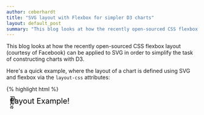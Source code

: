 ```yaml
---
author: ceberhardt
title: "SVG layout with Flexbox for simpler D3 charts"
layout: default_post
summary: "This blog looks at how the recently open-sourced CSS flexbox layout (courtesy of Facebook) can be applied to SVG in order to simplify the task of constructing charts with D3."
---
```


This blog looks at how the recently open-sourced CSS flexbox layout (courtesy of Facebook) can be applied to SVG in order to simplify the task of constructing charts with D3. 

Here's a quick example, where the layout of a chart is defined using SVG and flexbox via the `layout-css` attributes:

{% highlight html %}
<svg id="chart" style="height: 100%; width: 100%; margin: 10px">
  <g layout-css="height: 30; justifyContent: center; flexDirection: row">
    <text layout-css="width: 0;" text-anchor="middle" dy="1em" font-size="20">
      Awesome Chart Layout Example!</text>
  </g>
  <g layout-css="flex: 1; flexDirection: row; marginLeft: 20">
    <g layout-css="flex: 1;" class="plotArea"></g>
    <g layout-css="width: 50;" class="axis right"></g>
    <g layout-css="width: 30; justifyContent: center;">
      <g layout-css="height: 0;">
        <text transform="rotate(90)">Price</text>
      </g>
    </g>
  </g>
  <g layout-css="height: 30; flexDirection: row">
    <g layout-css="flex: 1; marginRight: 80; marginLeft: 20" class="axis bottom">
    </g>
  </g>
  <g layout-css="height: 30; justifyContent: center; flexDirection: row">
    <text layout-css="width: 0; marginRight: 80" text-anchor="middle" dy="1em">
      Date</text>
  </g>
</svg>
{% endhighlight %}

And here's a chart that makes use of the above layout:

<div style="width: 600px; height: 350px; padding: 20px">
<svg id="chart" style="height: 100%; width: 100%; margin: 10px">
  <g layout-css="height: 30; justifyContent: center; flexDirection: row">
    <text layout-css="width: 0;" text-anchor="middle" dy="1em" font-size="20">
      Awesome Chart Layout Example!</text>
  </g>
  <g layout-css="flex: 1; flexDirection: row; marginLeft: 20">
    <g layout-css="flex: 1;" class="plotArea"></g>
    <g layout-css="width: 50;" class="axis right"></g>
    <g layout-css="width: 30; justifyContent: center;">
      <g layout-css="height: 0;">
        <text transform="rotate(90)">Price</text>
      </g>
    </g>
  </g>
  <g layout-css="height: 30; flexDirection: row">
    <g layout-css="flex: 1; marginRight: 80; marginLeft: 20" class="axis bottom"></g>
  </g>
  <g layout-css="height: 30; justifyContent: center; flexDirection: row">
    <text layout-css="width: 0; marginRight: 80" text-anchor="middle" dy="1em">Date</text>
  </g>
</svg>
</div>


## Introduction

If you've ever wanted to plot a chart or create a visualisation, you will no doubt have come across D3. The power and versatility of this framework has resulted in it becoming one of [the most popular repositories on GitHub](https://github.com/search?q=stars:%3E1&s=stars&type=Repositories).

D3 excels at transforming data into SVG or HTML elements, allowing charts to be constructed with very little code. However, D3 does little to help with the more mundane task of layout; the positioning of axes, labels, the legend etc ...

Mike Bostock (D3's creator) has published a simple [Margin Convention](http://bl.ocks.org/mbostock/3019563) which he uses in his own examples. As you can see from the code below the simple task of applying a margin around the chart requires some fiddly maths:

{% highlight javascript %}
var margin = {top: 20, right: 10, bottom: 20, left: 10};

var width = 960 - margin.left - margin.right,
    height = 500 - margin.top - margin.bottom;

var svg = d3.select("body").append("svg")
    .attr("width", width + margin.left + margin.right)
    .attr("height", height + margin.top + margin.bottom)
  .append("g")
    .attr("transform", "translate(" + margin.left + "," + margin.top + ")");
{% endhighlight %}

Once you start adding axes, titles or a legend things really start to get out of hand ...

<img src="{{ site.baseurl }}/ceberhardt/assets/d3/chart_layout.jpg"></img>

To be fair, this isn't really a fault of D3, the problem of layout simply isn't within the remit of this library.

With SVG elements are positioned using a simple coordinate system, which also doesn't help us much when trying to construct a suitable layout.

Whilst battling with this problem, my colleague [Chris Price](http://www.scottlogic.com/blog/cprice/) came up with a great idea, why not apply the flexbox layout algorithm to SVG? HTML and CSS have a number of different techniques for constructing layouts - if one of these could be applied to SVG it would make it possible to construct a chart without all of the manual computation seen above.

Just a couple of days after Chris suggested this approach I was watching the [Facebook ReactJS Keynote](https://www.youtube.com/watch?v=7rDsRXj9-cU), where they unveiled React Native. This framework allows you to write iOS and Android apps using ReactJS. During the development of this framework they had found the iOS constraints-based layout system to be quite cumbersome so replaced it with a flexbox implementation written in JavaScript. Their re-implementation of flexbox is open sourced as a [separate project](https://github.com/facebook/css-layout).

Perfect!

## Applying Flexbox to SVG

The interface for Facebook's `css-layout` couldn't be simpler, given a tree of nodes with associated CSS attributes, you invoke `computeLayout`:

{% highlight javascript %}
computeLayout(
  {style: {padding: 50}, children: [
    {style: {padding: 10, alignSelf: 'stretch'}}
  ]}
);
{% endhighlight %}

The resultant layout is computed after which each node is given a `layout` property that describes its width, height and location with respect to the parent node:

{% highlight javascript %}
{width: 120, height: 120, top: 0, left: 0, children: [
  {width: 20, height: 20, top: 50, left: 50}
]}
{% endhighlight %}

Applying this technique to SVG is as simple as associating a style with each SVG element. This can be done by adding a custom attribute, `layout-css`:

{% highlight html %}
<svg layout-css="paddingLeft: 10">
  <g layout-css="flex: 1; flexDirection: row;">
    <g layout-css="flex: 1;"></g>
    <g layout-css="width: 50;"></g>
    <g layout-css="width: 30; justifyContent: center;"></g>
  </g>
</svg>
{% endhighlight %}

The following code constructs a suitable node-tree from the above SVG:

{% highlight javascript %}
// creates the structure required by the layout engine
function createNodes(el) {
  function getChildNodes() {
    var children = [];
    for (var i = 0; i < el.childNodes.length; i++) {
      var child = el.childNodes[i];
      if (child.nodeType === 1) {
        if (child.getAttribute('layout-css')) {
          children.push(createNodes(child));
        }
      }
    }
    return children;
  }
  return {
    style: parseStyle(el.getAttribute('layout-css')),
    children: getChildNodes(el),
    element: el,
    layout: {
      width: undefined, height: undefined,
      top: 0, left: 0
    }
  };
}
{% endhighlight %}

I have omitted the `parseStyle` function which parses the `layout-css` property constructing a JavaScript object.

Once the node tree has been constructed and the layout computed, all that remains is to apply this layout to the SVG. The `top` and `left` layout properties are applied as a transform, whereas the `height` and `width` are written to `layout-height` and `layout-width` attributes respectively. The reason for this is that SVG group elements (`g`) have an origin but do not have a width or height. In order for a child element to occupy the rectangle defined by the layout mechanism, they need some way to obtain the computed bounds.

The following puts it all together as a function that can be called on a D3 selection 

{% highlight javascript %}
var layout = function(selection) {
  selection.each(function(data) {
    // compute the width and height of the SVG element
    var style = getComputedStyle(this);
    var width = parseFloat(style.width) - parseFloat(style.paddingLeft) -
                          parseFloat(style.paddingRight);
    var height = parseFloat(style.height) - parseFloat(style.paddingTop) -
                          parseFloat(style.paddingBottom);

    // create the layout nodes
    var layoutNodes = createNodes(this);
    // set the width / height of the root
    layoutNodes.style.width = width;
    layoutNodes.style.height = height;

    // use the Facebook CSS goodness
    computeLayout(layoutNodes);

    // apply the resultant layout
    applyLayout(layoutNodes);
  });
};
{% endhighlight %}

Applying flexbox layout to a selection is now as simple as the following:

{% highlight javascript %}
d3.select('#layout-test');
  .call(layout)
{% endhighlight %}

With the simple SVG example above, the layout mechanism writes the required transforms, widths and heights as follows:

{% highlight html %}
<svg id="layout-test" layout-css="paddingLeft: 10" layout-width="300"
     layout-height="150" transform="translate(0, 0)">
  <g layout-css="flex: 1; flexDirection: row;" layout-width="290"
     layout-height="150" transform="translate(10, 0)">
    <g layout-css="flex: 1;" layout-width="210"
       layout-height="150" transform="translate(0, 0)"></g>
    <g layout-css="width: 50;" layout-width="50"
       layout-height="150" transform="translate(210, 0)"></g>
    <g layout-css="width: 30; justifyContent: center;"
       layout-width="30" layout-height="150" transform="translate(260, 0)"></g>
  </g>
</svg>
{% endhighlight %}

## Creating a chart layout

Here's a more complex example that shows how this technique can be applied to construct a suitable layout for a chart with a title, axes and legend:

{% highlight html %}
<svg id="layout-test"
     style="width: 600px; height: 350px; margin: 10px; background: yellow"
     layout-css="paddingLeft: 10">
  <g layout-css="height: 30; justifyContent: center; flexDirection: row;">
  </g>
  <g layout-css="flex: 1; flexDirection: row;">
    <g layout-css="flex: 1; flexDirection: row; justifyContent: flex-end;">
      <g layout-css="width: 100; height: 100; margin: 10"></g>
    </g>
    <g layout-css="width: 50;"></g>
    <g layout-css="width: 30; justifyContent: center;"></g>
  </g>
  <g layout-css="height: 30; flexDirection: row">
    <g layout-css="flex: 1; marginRight: 80;"></g>
  </g>
  <g layout-css="height: 30; flexDirection: row">
  </g>
</svg>
{% endhighlight %}

The following code applies the flexbox layout algorithm, then adds a rectangle to each of the containers that have been constructed in order to help visualise the results:

{% highlight javascript %}
d3.select('#layout-test').call(layout);

var c10 = d3.scale.category10();

d3.selectAll("g").filter(function(d) {
    return this.childElementCount === 0;
  })
  .append('rect').attr('fill', function(d, i) { return c10(i); })
  .attr('width', function() {
    return this.parentNode.getAttribute('layout-width')}
  )
  .attr('height', function() {
    return this.parentNode.getAttribute('layout-height')}
  );
{% endhighlight %}

This results in the following layout:

<svg id="layout-test" style="width: 600px; height: 350px; margin: 10px; background: yellow"
     layout-css="paddingLeft: 10">
  <g layout-css="height: 30; justifyContent: center; flexDirection: row;">
  </g>
  <g layout-css="flex: 1; flexDirection: row;">
    <g layout-css="flex: 1; flexDirection: row; justifyContent: flex-end;">
      <g layout-css="width: 100; height: 100; margin: 10"></g>
    </g>
    <g layout-css="width: 50;"></g>
    <g layout-css="width: 30; justifyContent: center;"></g>
  </g>
  <g layout-css="height: 30; flexDirection: row">
    <g layout-css="flex: 1; marginRight: 80;"></g>
  </g>
  <g layout-css="height: 30; flexDirection: row">
  </g>
</svg>

Computing the above armed with nothing more than the 'margin convention' would be quite a painful process!

## Summary

It was a great coincidence that the ReactJS Native development resulted in the open-sourcing of exactly the component I needed for applying flexbox to SVG. If you are interested in using this code, you can find it within the [D3FC repository](https://github.com/ScottLogic/d3-financial-components/blob/master/components/utilities/layout.js). This is a project with a wider goal of making it easier to construct complex financial charts using D3. Our aim is to construct components that enhance D3 rather than wrap it (which would take most of its power away).

Anyhow, more on D3FC later ...

<link href="{{ site.baseurl }}/ceberhardt/assets/d3/d3-financial-components.css" type="text/css" rel="stylesheet" />
<script src="{{ site.baseurl }}/ceberhardt/assets/d3/d3.js"> </script>
<script src="{{ site.baseurl }}/ceberhardt/assets/d3/Layout.js"> </script>
<script src="{{ site.baseurl }}/ceberhardt/assets/d3/d3-financial-components.js"> </script>
<script>
var layout = fc.utilities.layout();
d3.select('#layout-test').call(layout);

var c10 = d3.scale.category10();

d3.selectAll("g").filter(function(d) {
    return this.childElementCount === 0;
  })
  .append('rect').attr('fill', function(d, i) { return c10(i); })
  .attr('width', function() {
    return this.parentNode.getAttribute('layout-width')}
  )
  .attr('height', function() {
    return this.parentNode.getAttribute('layout-height')}
  );

(function(d3, fc) {
    'use strict';

    var layout = fc.utilities.layout();

    var chart = d3.select('#chart');
    chart.call(layout);

    var plotArea = chart.select('.plotArea');
    var width = plotArea.attr('layout-width'),
        height = plotArea.attr('layout-height');

    var data = fc.utilities.dataGenerator()
        .seedDate(new Date(2014, 1, 1))
        .randomSeed('12345')
        .generate(50);

    // Calculate the scale domain
    var day = 8.64e7, // One day in milliseconds
        dateFrom = new Date(d3.min(data, function(d) { return d.date; }).getTime() - day),
        dateTo = new Date(d3.max(data, function(d) { return d.date; }).getTime() + day),
        priceFrom = d3.min(data, function(d) { return d.low; }),
        priceTo = d3.max(data, function(d) { return d.high; });

    // Create scale for x axis
    var dateScale = fc.scale.dateTime()
        .domain([dateFrom, dateTo])
        .range([0, width])
        .nice();

    // Create scale for y axis
    var priceScale = fc.scale.linear()
        .domain([priceFrom, priceTo])
        .range([height, 0])
        .nice();

    // Create the axes
    var dateAxis = d3.svg.axis()
        .scale(dateScale)
        .orient('bottom')
        .ticks(5);

    var priceAxis = d3.svg.axis()
        .scale(priceScale)
        .orient('right')
        .ticks(5);

    // Create the line series
    var line = fc.series.line()
        .xScale(dateScale)
        .yScale(priceScale)
        .yValue(fc.utilities.valueAccessor('open'));


    plotArea.datum(data).call(line);
    chart.select('.axis.right').call(priceAxis);
    chart.select('.axis.bottom').call(dateAxis);
})(d3, fc);
</script>

Regards, Colin E.


